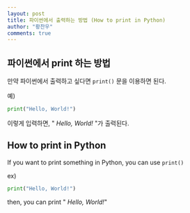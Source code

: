 ```yaml
---
layout: post
title: 파이썬에서 출력하는 방법 (How to print in Python)
author: "황찬우"
comments: true
---
```


## 파이썬에서 print 하는 방법

만약 파이썬에서 출력하고 싶다면
`print()` 문을 이용하면 된다.


예)
```python
print("Hello, World!")
```
이렇게 입력하면, " *Hello, World!* "가 출력된다.


## How to print in Python

If you want to print something in Python, you can use `print()`

ex)
```python
print("Hello, World!")
```
then, you can print " *Hello, World!*"
